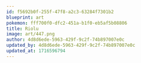 ```yaml
---
id: f5692b0f-255f-47f8-a2c3-63284f7301b2
blueprint: art
pokemon: fff700f0-dfc2-451a-b1f0-eb5af5b08806
title: Riolu
image: art/447.png
author: 4d8d6ede-5963-429f-9c2f-74b897007e0c
updated_by: 4d8d6ede-5963-429f-9c2f-74b897007e0c
updated_at: 1716596794
---
```

